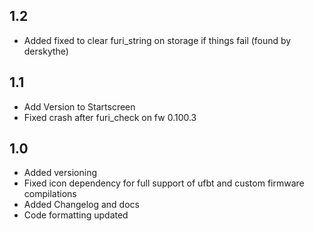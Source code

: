 ## 1.2
- Added fixed to clear furi_string on storage if things fail (found by derskythe)

## 1.1
- Add Version to Startscreen
- Fixed crash after furi_check on fw 0.100.3

## 1.0
- Added versioning
- Fixed icon dependency for full support of ufbt and custom firmware compilations
- Added Changelog and docs
- Code formatting updated